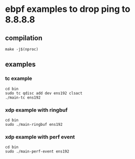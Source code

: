 # ebpf examples to drop ping to 8.8.8.8


## compilation
```
make -j$(nproc)
```
## examples
### tc example
```
cd bin
sudo tc qdisc add dev ens192 clsact
./main-tc ens192
```

### xdp example with ringbuf
```
cd bin
sudo ./main-ringbuf ens192
```

### xdp example with perf event
```
cd bin
sudo ./main-perf-event ens192
```